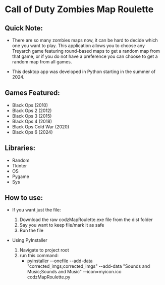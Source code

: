 # **Call of Duty Zombies Map Roulette**
## Quick Note:
- There are so many zombies maps now, it can be hard to decide which one you want to play. This application allows you to choose any Treyarch game featuring round-based maps to get a random map from that game, or if you do not have a preference you can choose to get a random map from all games.

 - This desktop app was developed in Python starting in the summer of 2024.

## Games Featured:

- Black Ops (2010)
- Black Ops 2 (2012)
- Black Ops 3 (2015)
- Black Ops 4 (2018)
- Black Ops Cold War (2020)
- Black Ops 6 (2024)

## Libraries:

- Random
- Tkinter
- OS
- Pygame
- Sys


## How to use:

- If you want just the file:

    1. Download the raw codzMapRoulette.exe file from the dist folder
    2. Say you want to keep file/mark it as safe
    3. Run the file

- Using PyInstaller
    1. Navigate to project root
    2. run this command:
        - pyinstaller --onefile --add-data "corrected_imgs;corrected_imgs" --add-data "Sounds and Music;Sounds and Music" --icon=myicon.ico codzMapRoulette.py




